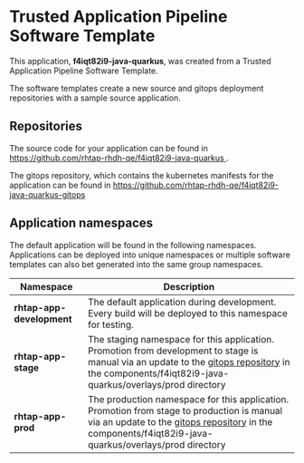 # Trusted Application Pipeline Software Template

This application, **f4iqt82i9-java-quarkus**, was created from a Trusted Application Pipeline Software Template.

The software templates create a new source and gitops deployment repositories with a sample source application. 

## Repositories

The source code for your application can be found in [https://github.com/rhtap-rhdh-qe/f4iqt82i9-java-quarkus ](https://github.com/rhtap-rhdh-qe/f4iqt82i9-java-quarkus ).
 
The gitops repository, which contains the kubernetes manifests for the application can be found in 
[https://github.com/rhtap-rhdh-qe/f4iqt82i9-java-quarkus-gitops ](https://github.com/rhtap-rhdh-qe/f4iqt82i9-java-quarkus-gitops ) 

## Application namespaces 

The default application will be found in the following namespaces. Applications can be deployed into unique namespaces or multiple software templates can also bet generated into the same group namespaces.  

|  Namespace   |  Description   |  
| -------- | -------- |   
| **rhtap-app-development** | The default application during development. Every build will be deployed to this namespace for testing. | 
| **rhtap-app-stage** | The staging namespace for this application. Promotion from development to stage is manual via an update to the [gitops repository](https://github.com/rhtap-rhdh-qe/f4iqt82i9-java-quarkus-gitops ) in the components/f4iqt82i9-java-quarkus/overlays/prod directory |  
| **rhtap-app-prod** | The production namespace for this application. Promotion from stage to production is manual via an update to the [gitops repository](https://github.com/rhtap-rhdh-qe/f4iqt82i9-java-quarkus-gitops ) in the components/f4iqt82i9-java-quarkus/overlays/prod directory | 
